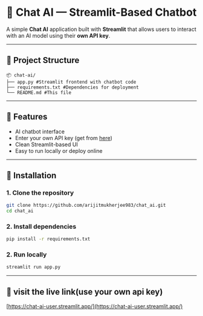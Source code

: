 # 💬 Chat AI — Streamlit-Based Chatbot

A simple **Chat AI** application built with **Streamlit** that allows users to interact with an AI model using their **own API key**.

---

## 📁 Project Structure
```
📦 chat-ai/
├── app.py #Streamlit frontend with chatbot code
├── requirements.txt #Dependencies for deployment
└── README.md #This file
```

---

## 🚀 Features

- AI chatbot interface
- Enter your own API key (get from [here](https://aistudio.google.com/))
- Clean Streamlit-based UI
- Easy to run locally or deploy online

---

## 🔧 Installation

### 1. Clone the repository
```bash
git clone https://github.com/arijitmukherjee983/chat_ai.git
cd chat_ai
```
### 2. Install dependencies
```bash
pip install -r requirements.txt
```
### 2. Run locally
```bash
streamlit run app.py
```

---

## 🔗 visit the live link(use your own api key)

[https://chat-ai-user.streamlit.app/](https://chat-ai-user.streamlit.app/)
